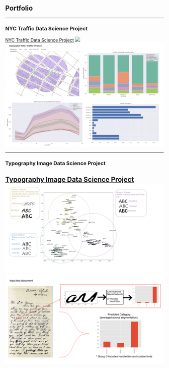 ## Portfolio

---

### NYC Traffic Data Science Project

[NYC Traffic Data Science Project](nyc_traffic_project.md)
<img src="images/leaflet_gif.gif?raw=true"/>
<img src="images/traffic_data.png?raw=true"/>

---

### Typography Image Data Science Project


[Typography Image Data Science Project](/pdf/sample_presentation.pdf)
<img src="images/fonts.png?raw=true"/>
<img src="images/convfont.png?raw=true"/>
---
